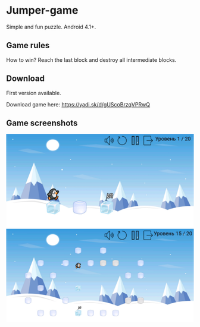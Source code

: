 # Jumper-game
Simple and fun puzzle. Android 4.1+.

## Game rules
How to win? Reach the last block and destroy all intermediate blocks.

## Download
First version available.

Download game here: https://yadi.sk/d/gUScoBrzqVPRwQ

## Game screenshots
![](https://github.com/Nikitagritsaenko/Jumper-game/blob/master/screenshots/screen1.jpg)
![](https://github.com/Nikitagritsaenko/Jumper-game/blob/master/screenshots/screen2.jpg)



